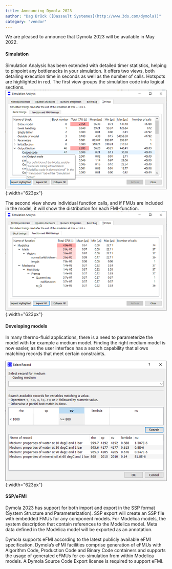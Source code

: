 ```yaml
---
title: Announcing Dymola 2023
author: "Dag Brück ([Dassault Systemes](http://www.3ds.com/dymola))"
category: "vendor"
---
```


We are pleased to announce that Dymola 2023 will be available in May 2022. 

#### Simulation

Simulation Analysis has been extended with detailed timer statistics, helping to pinpoint any bottlenecks in your simulation. It offers two views, both detailing
execution time in seconds as well as the number of calls. Hotspots are highlighted in red. The first view groups the simulation code into logical sections.
![Simulation code](Dymola_timers1.png){:width="623px"}

The second view shows individual function calls, and if FMUs are included in the model, it will show the distribution for each FMI-function.
![Function calls](Dymola_timers2.png){:width="623px"} 

#### Developing models

In many thermo-fluid applications, there is a need to parameterize the model with for example a medium model. Finding the right medium model is now easier, 
as the user interface has a search capability that allows matching records that meet certain constraints.

![Search windwow for records](Dymola_search-record.png){:width="623px"}  

#### SSP/eFMI

Dymola 2023 has support for both import and export in the SSP format (System Structure and Parameterization). SSP export will create an SSP file with embedded FMUs for any component models. For Modelica models, the system description that contain references to the Modelica model. Meta data defined in the Modelica model will be exported as an annotation.

Dymola supports eFMI according to the latest publicly available eFMI specification. Dymola’s eFMI facilities comprise generation of eFMUs with Algorithm Code, Production Code and Binary Code containers and supports the usage of generated eFMUs for co-simulation from within Modelica models. A Dymola Source Code Export license is required to support eFMI.


